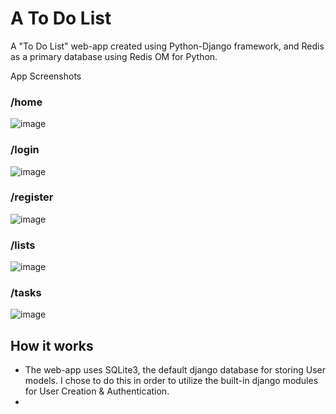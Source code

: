 # A To Do List

A "To Do List" web-app created using Python-Django framework, and Redis as a primary database using Redis OM for Python.

App Screenshots

### /home
![image](https://user-images.githubusercontent.com/43206308/187314705-8297d17d-59ef-4af6-8d36-6e0d68e5ab66.png)

### /login
![image](https://user-images.githubusercontent.com/43206308/187316578-b5efa3f7-65c5-4b46-b399-8e4b34b64e64.png)

### /register
![image](https://user-images.githubusercontent.com/43206308/187316659-fc40f4d5-e347-462e-b261-492d791af32d.png)

### /lists
![image](https://user-images.githubusercontent.com/43206308/187316817-b5d66005-5e2c-4d0d-8b50-bbc373dbff10.png)

### /tasks
![image](https://user-images.githubusercontent.com/43206308/187316895-82558e7d-e084-41ca-9ff5-f9867ba82c69.png)


## How it works

* The web-app uses SQLite3, the default django database for storing User models. I chose to do this in order to utilize the built-in django modules for User Creation & Authentication.
* 
